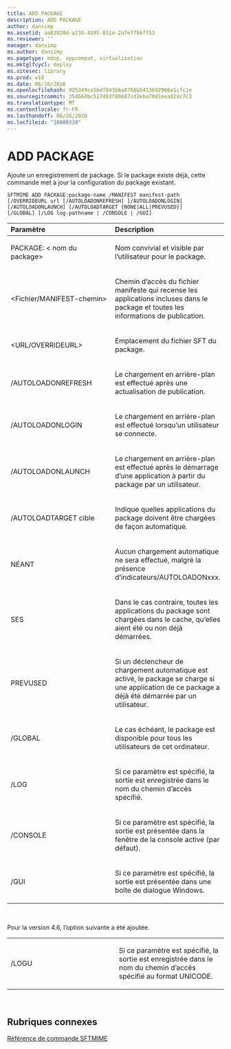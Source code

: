 ```yaml
---
title: ADD PACKAGE
description: ADD PACKAGE
author: dansimp
ms.assetid: aa83928d-a234-4395-831e-2a7ef786ff53
ms.reviewer: ''
manager: dansimp
ms.author: dansimp
ms.pagetype: mdop, appcompat, virtualization
ms.mktglfcycl: deploy
ms.sitesec: library
ms.prod: w10
ms.date: 06/16/2016
ms.openlocfilehash: 925349ce5bdf041b6a8768b5413692966e1cfc1e
ms.sourcegitcommit: 354664bc527d93f80687cd2eba70d1eea024c7c3
ms.translationtype: MT
ms.contentlocale: fr-FR
ms.lasthandoff: 06/26/2020
ms.locfileid: "10809330"
---
```

# ADD PACKAGE


Ajoute un enregistrement de package. Si le package existe déjà, cette commande met à jour la configuration du package existant.

`SFTMIME ADD PACKAGE:package-name /MANIFEST manifest-path                 [/OVERRIDEURL url [/AUTOLOADONREFRESH] [/AUTOLOADONLOGIN]                 [/AUTOLOADONLAUNCH] [/AUTOLOADTARGET {NONE|ALL|PREVUSED}]                 [/GLOBAL] [/LOG log-pathname | /CONSOLE | /GUI]`

<table>
<colgroup>
<col width="50%" />
<col width="50%" />
</colgroup>
<thead>
<tr class="header">
<th align="left">Paramètre</th>
<th align="left">Description</th>
</tr>
</thead>
<tbody>
<tr class="odd">
<td align="left"><p>PACKAGE: &lt; nom du package&gt;</p></td>
<td align="left"><p>Nom convivial et visible par l’utilisateur pour le package.</p></td>
</tr>
<tr class="even">
<td align="left"><p>&lt;Fichier/MANIFEST-chemin&gt;</p></td>
<td align="left"><p>Chemin d’accès du fichier manifeste qui recense les applications incluses dans le package et toutes les informations de publication.</p></td>
</tr>
<tr class="odd">
<td align="left"><p>&lt;URL/OVERRIDEURL&gt;</p></td>
<td align="left"><p>Emplacement du fichier SFT du package.</p></td>
</tr>
<tr class="even">
<td align="left"><p>/AUTOLOADONREFRESH</p></td>
<td align="left"><p>Le chargement en arrière-plan est effectué après une actualisation de publication.</p></td>
</tr>
<tr class="odd">
<td align="left"><p>/AUTOLOADONLOGIN</p></td>
<td align="left"><p>Le chargement en arrière-plan est effectué lorsqu’un utilisateur se connecte.</p></td>
</tr>
<tr class="even">
<td align="left"><p>/AUTOLOADONLAUNCH</p></td>
<td align="left"><p>Le chargement en arrière-plan est effectué après le démarrage d’une application à partir du package par un utilisateur.</p></td>
</tr>
<tr class="odd">
<td align="left"><p>/AUTOLOADTARGET cible</p></td>
<td align="left"><p>Indique quelles applications du package doivent être chargées de façon automatique.</p></td>
</tr>
<tr class="even">
<td align="left"><p>NÉANT</p></td>
<td align="left"><p>Aucun chargement automatique ne sera effectué, malgré la présence d’indicateurs/AUTOLOADONxxx.</p></td>
</tr>
<tr class="odd">
<td align="left"><p>SES</p></td>
<td align="left"><p>Dans le cas contraire, toutes les applications du package sont chargées dans le cache, qu’elles aient été ou non déjà démarrées.</p></td>
</tr>
<tr class="even">
<td align="left"><p>PREVUSED</p></td>
<td align="left"><p>Si un déclencheur de chargement automatique est activé, le package se charge si une application de ce package a déjà été démarrée par un utilisateur.</p></td>
</tr>
<tr class="odd">
<td align="left"><p>/GLOBAL</p></td>
<td align="left"><p>Le cas échéant, le package est disponible pour tous les utilisateurs de cet ordinateur.</p></td>
</tr>
<tr class="even">
<td align="left"><p>/LOG</p></td>
<td align="left"><p>Si ce paramètre est spécifié, la sortie est enregistrée dans le nom du chemin d’accès spécifié.</p></td>
</tr>
<tr class="odd">
<td align="left"><p>/CONSOLE</p></td>
<td align="left"><p>Si ce paramètre est spécifié, la sortie est présentée dans la fenêtre de la console active (par défaut).</p></td>
</tr>
<tr class="even">
<td align="left"><p>/GUI</p></td>
<td align="left"><p>Si ce paramètre est spécifié, la sortie est présentée dans une boîte de dialogue Windows.</p></td>
</tr>
</tbody>
</table>

 

Pour la version 4.6, l’option suivante a été ajoutée.

<table>
<colgroup>
<col width="50%" />
<col width="50%" />
</colgroup>
<tbody>
<tr class="odd">
<td align="left"><p>/LOGU</p></td>
<td align="left"><p>Si ce paramètre est spécifié, la sortie est enregistrée dans le nom du chemin d’accès spécifié au format UNICODE.</p></td>
</tr>
</tbody>
</table>

 

## Rubriques connexes


[Référence de commande SFTMIME](sftmime--command-reference.md)

 

 





